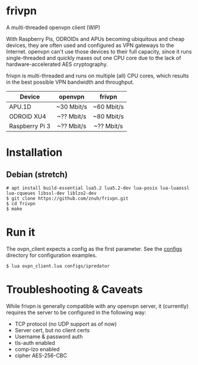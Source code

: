 # frivpn
A multi-threaded openvpn client (WIP)

With Raspberry Pis, ODROIDs and APUs becoming ubiquitous and cheap devices,
they are often used and configured as VPN gateways to the Internet. openvpn
can't use those devices to their full capacity, since it runs single-threaded
and quickly maxes out one CPU core due to the lack of hardware-accelerated
AES cryptography.

frivpn is multi-threaded and runs on multiple (all) CPU cores, which results
in the best possible VPN bandwidth and throughput.

| Device          | openvpn    | frivpn     |
| --------------- | :--------: | :--------: |
| APU.1D          | ~30 Mbit/s | ~60 Mbit/s |
| ODROID XU4      | ~?? Mbit/s | ~80 Mbit/s |
| Raspberry Pi 3  | ~?? Mbit/s | ~?? Mbit/s |

# Installation

## Debian (stretch)

```
# apt install build-essential lua5.2 lua5.2-dev lua-posix lua-luaossl lua-cqueues libssl-dev liblzo2-dev
$ git clone https://github.com/znuh/frivpn.git
$ cd frivpn
$ make
```

# Run it

The ovpn_client expects a config as the first parameter. See the
[configs](https://github.com/znuh/frivpn/tree/master/configs) directory for
configuration examples.

```
$ lua ovpn_client.lua configs/ipredator
```

# Troubleshooting & Caveats

While frivpn is generally compatible with any openvpn server, it (currently)
requires the server to be configured in the following way:

- TCP protocol (no UDP support as of now)
- Server cert, but no client certs
- Username & password auth
- tls-auth enabled
- comp-lzo enabled
- cipher AES-256-CBC
